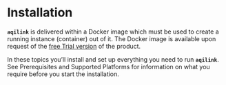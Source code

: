 # Installation

**`aqilink`** is delivered within a Docker image which must be used to create a running instance (container) out of it. The Docker image is available upon request of the [free Trial version](https://try.aqipro.com) of the product.


In these topics you’ll install and set up everything you need to run **`aqilink`**. See Prerequisites and Supported Platforms for information on what you require before you start the installation.

